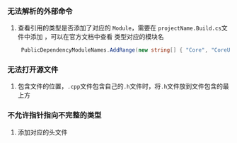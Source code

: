 ### 无法解析的外部命令
1. 查看引用的类型是否添加了对应的 `Module`，需要在 `projectName.Build.cs`文件中添加 ，可以在官方文档中查看 类型对应的模块名
   ```C#
    PublicDependencyModuleNames.AddRange(new string[] { "Core", "CoreUObject", "Engine", "InputCore", "HeadMountedDisplay", "EnhancedInput", "UMG" });
   ```

### 无法打开源文件
1. 包含文件的位置，`.cpp`文件包含自己的`.h`文件时，将`.h`文件放到文件包含的最上方

### 不允许指针指向不完整的类型
1. 添加对应的头文件